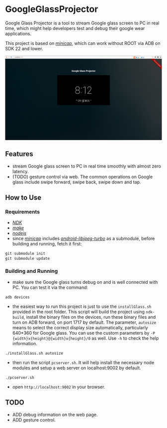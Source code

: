 # GoogleGlassProjector

Google Glass Projector is a tool to stream Google glass screen to PC in real time, which might help developers test and debug their google wear applications.

This project is based on [*minicap*](https://github.com/openstf/minicap), which can work without ROOT via ADB on SDK 22 and lower.

<p align="center">
  <img src="./screencap/Screenshot_1.png"/>
</p>

## Features
- stream Google glass screen to PC in real time smoothly with almost zero latency.
- (TODO) gesture control via web. The common operations on Google glass include swipe forward, swipe back, swipe down and tap.

## How to Use

### Requirements

- [*NDK*](https://developer.android.com/tools/sdk/ndk/index.html)
- [*make*](http://www.gnu.org/software/make/)
- [*nodejs*](https://nodejs.org)
- since [*minicap*](https://github.com/openstf/minicap) includes [*android-libjpeg-turbo*](https://github.com/openstf/android-libjpeg-turbo) as a submodule, before building and running, fetch it first:
```
git submodule init
git submodule update
```

### Building and Running

- make sure the Google glass turns debug on and is well connected with PC. You can test it via the command:
```
adb devices
```

- the easiest way to run this project is just to use the `installGlass.sh` provided in the root folder. This script will build the project using `ndk-build`, install the binary files on the devices, run these binary files and turn on ADB forward, on port 1717 by default. The parameter, `autosize` means to select the correct display size automatically, particularly 640*360 for Google glass. You can use the custom parameters by `-P {width}x{height}@{width}x{height}/0` as well. Use `-h` to check the help information.
```
./installGlass.sh autosize
```
- then run the script `pcserver.sh`. It will help install the necessary node modules and setup a web server on localhost:9002 by default.
```
./pcserver.sh
```
- open `http://localhost:9002` in your browser.

## TODO

- ADD debug information on the web page.
- ADD gesture control.
